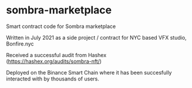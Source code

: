 # sombra-marketplace

Smart contract code for Sombra marketplace

Written in July 2021 as a side project / contract for NYC based VFX studio, Bonfire.nyc

Received a successful audit from Hashex (https://hashex.org/audits/sombra-nft/)

Deployed on the Binance Smart Chain where it has been succesfully interacted with by thousands of users.

